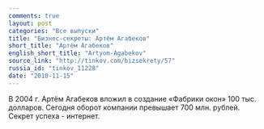 ```yaml
---
comments: true
layout: post
categories: "Все выпуски"
title: "Бизнес-секреты: Артём Агабеков"
short_title: "Артём Агабеков"
english_short_title: "Artyom-Agabekov"
source_link: "http://tinkov.com/bizsekrety/57"
russia_id: "tinkov_11228"
date: "2010-11-15"
---
```

В 2004 г. Артём Агабеков вложил в создание «Фабрики окон» 100 тыс. долларов. Сегодня оборот компании превышает 700 млн. рублей. Секрет успеха - интернет.
